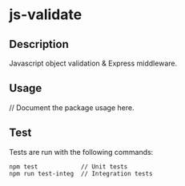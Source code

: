 # js-validate

## Description
Javascript object validation &amp; Express middleware.

## Usage
// Document the package usage here.

## Test
Tests are run with the following commands:

  ```
  npm test            // Unit tests
  npm run test-integ  // Integration tests
  ```
